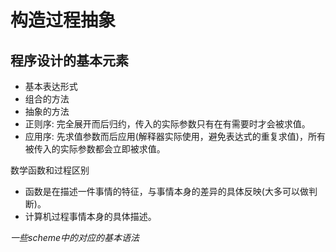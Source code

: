 # 构造过程抽象

## 程序设计的基本元素

- 基本表达形式
- 组合的方法
- 抽象的方法
- 正则序: 完全展开而后归约，传入的实际参数只有在有需要时才会被求值。
- 应用序: 先求值参数而后应用(解释器实际使用，避免表达式的重复求值)，所有被传入的实际参数都会立即被求值。

数学函数和过程区别

- 函数是在描述一件事情的特征，与事情本身的差异的具体反映(大多可以做判断)。
- 计算机过程事情本身的具体描述。

*一些scheme中的对应的基本语法*